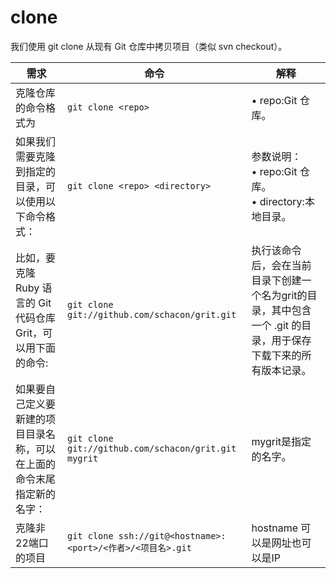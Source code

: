 # clone

我们使用 git clone 从现有 Git 仓库中拷贝项目（类似 svn checkout）。  

| 需求                                                                   | 命令                                                 | 解释                                                                                                           |
| ---------------------------------------------------------------------- | ---------------------------------------------------- | -------------------------------------------------------------------------------------------------------------- |
| 克隆仓库的命令格式为                                                   | `git clone <repo>`                                   | • repo:Git 仓库。                                                                                              |
| 如果我们需要克隆到指定的目录，可以使用以下命令格式：                   | `git clone <repo> <directory>`                       | 参数说明：<br/>• repo:Git 仓库。<br/>• directory:本地目录。                                                    |
| 比如，要克隆 Ruby 语言的 Git 代码仓库 Grit，可以用下面的命令:          | `git clone git://github.com/schacon/grit.git`        | 执行该命令后，会在当前目录下创建一个名为grit的目录，其中包含一个 .git 的目录，用于保存下载下来的所有版本记录。 |
| 如果要自己定义要新建的项目目录名称，可以在上面的命令末尾指定新的名字： | `git clone git://github.com/schacon/grit.git mygrit` | mygrit是指定的名字。                                                                                           |
| 克隆非22端口的项目                                                     | `git clone ssh://git@<hostname>:<port>/<作者>/<项目名>.git`                                                     |hostname 可以是网址也可以是IP                                                                                                   |
